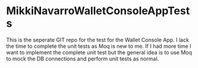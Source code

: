 # MikkiNavarroWalletConsoleAppTests

This is the seperate GIT repo for the test for the Wallet Console App. I lack the time to complete the unit tests as Moq is new to me. 
If I had more time I want to implement the complete unit test but the general idea is to use Moq to mock the DB connections and perform unit tests as normal.
